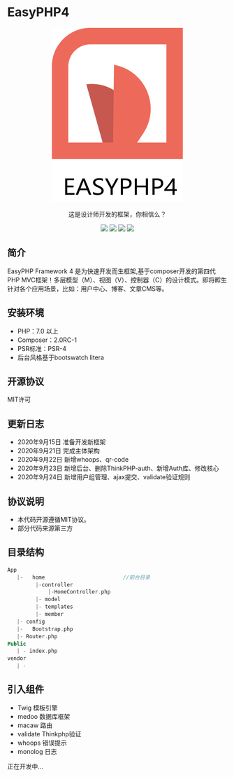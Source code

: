 # EasyPHP4


<p align="center">
   <img src="https://raw.githubusercontent.com/Tokyo-Lei/EasyPHP4/master/Public/Home/img/logo.png">
</p>
<p align="center">
  这是设计师开发的框架，你相信么？
</p>

<p align="center">
<img src="https://img.shields.io/badge/version-4.0.0-green.svg)](https://img.shields.io/badge/version-4.0.0-green.svg">
<img src="https://img.shields.io/badge/php-7+-brightgreen.svg)](https://img.shields.io/badge/php-7+-brightgreen.svg">
<img src="https://img.shields.io/badge/mysql-5+-orange.svg)](https://img.shields.io/badge/mysql-5+-orange.svg">
<img src="https://img.shields.io/badge/license-Apache%202-blue.svg)](https://img.shields.io/badge/license-Apache%202-blue.svg">
</p>



## 简介


EasyPHP Framework 4 是为快速开发而生框架,基于composer开发的第四代PHP MVC框架！多层模型（M）、视图（V）、控制器（C）的设计模式。即将孵生针对各个应用场景，比如：用户中心、博客、文章CMS等。





## 安装环境


- PHP：7.0 以上
- Composer：2.0RC-1
- PSR标准：PSR-4
- 后台风格基于bootswatch litera


## 开源协议

MIT许可


## 更新日志

- 2020年9月15日 准备开发新框架
- 2020年9月21日 完成主体架构
- 2020年9月22日 新增whoops、qr-code
- 2020年9月23日 新增后台、删除ThinkPHP-auth、新增Auth库、修改核心
- 2020年9月24日 新增用户组管理、ajax提交、validate验证规则

## 协议说明

- 本代码开源遵循MIT协议。
- 部分代码来源第三方


## 目录结构
```php
App		
   |-	home                         //前台目录
         |-controller
             |-HomeController.php
         |- model
         |- templates
         |- member 
   |- config
   |-	Bootstrap.php 
   |- Router.php
Public
   | - index.php 
vendor
   | -
```

## 引入组件

- Twig      模板引擎
- medoo     数据库框架
- macaw     路由
- validate  Thinkphp验证
- whoops    错误提示
- monolog   日志

正在开发中...

